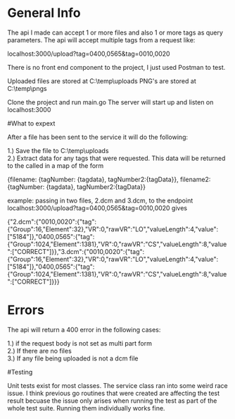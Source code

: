 # General Info

The api I made can accept 1 or more files and also 1 or more tags as query parameters. 
The api will accept multiple tags from a request like: 

localhost:3000/upload?tag=0400,0565&tag=0010,0020

There is no front end component to the project, I just used Postman to test.

Uploaded files are stored at C:\temp\uploads
PNG's are stored at C:\temp\pngs

Clone the project and run main.go
The server will start up and listen on localhost:3000

#What to expext

After a file has been sent to the service it will do the following:

1.) Save the file to C:\temp\uploads <br>
2.) Extract data for any tags that were requested. This data will be returned to the called in a map of the form

{filename: {tagNumber: {tagdata}, tagNumber2:{tagData}}, filename2: {tagNumber: {tagdata}, tagNumber2:{tagData}}

example:
passing in two files, 2.dcm and 3.dcm, to the endpoint localhost:3000/upload?tag=0400,0565&tag=0010,0020 gives

{"2.dcm":{"0010,0020":{"tag":{"Group":16,"Element":32},"VR":0,"rawVR":"LO","valueLength":4,"value":["5184"]},"0400,0565":{"tag":{"Group":1024,"Element":1381},"VR":0,"rawVR":"CS","valueLength":8,"value":["CORRECT"]}},"3.dcm":{"0010,0020":{"tag":{"Group":16,"Element":32},"VR":0,"rawVR":"LO","valueLength":4,"value":["5184"]},"0400,0565":{"tag":{"Group":1024,"Element":1381},"VR":0,"rawVR":"CS","valueLength":8,"value":["CORRECT"]}}}

# Errors

The api will return a 400 error in the following cases:

1.) if the request body is not set as multi part form <br>
2.) If there are no files <br>
3.) If any file being uploaded is not a dcm file <br>

#Testing

Unit tests exist for most classes. The service class ran into some weird race issue. I think previous go routines that were created are affecting the test result becuase the issue only arises when running the test as part of the whole test suite. Running them individually works fine. 

